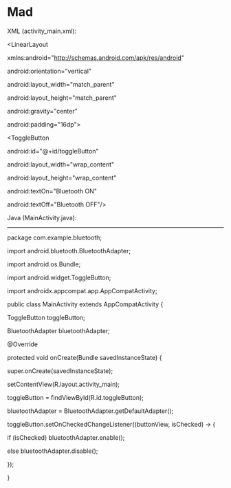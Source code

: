 # Mad
XML (activity_main.xml):


<LinearLayout 

 xmlns:android="http://schemas.android.com/apk/res/android"

 android:orientation="vertical"

 android:layout_width="match_parent"

 android:layout_height="match_parent"

 android:gravity="center"

 android:padding="16dp">

 <ToggleButton

 android:id="@+id/toggleButton"

 android:layout_width="wrap_content"

 android:layout_height="wrap_content"

 android:textOn="Bluetooth ON"

 android:textOff="Bluetooth OFF"/>

</LinearLayout>

Java (MainActivity.java):

-------------------------

package com.example.bluetooth;

import android.bluetooth.BluetoothAdapter;

import android.os.Bundle;

import android.widget.ToggleButton;

import androidx.appcompat.app.AppCompatActivity;

public class MainActivity extends AppCompatActivity {

 ToggleButton toggleButton;

 BluetoothAdapter bluetoothAdapter;

 @Override

 protected void onCreate(Bundle savedInstanceState) {

 super.onCreate(savedInstanceState);

 setContentView(R.layout.activity_main);

 toggleButton = findViewById(R.id.toggleButton);

 bluetoothAdapter = BluetoothAdapter.getDefaultAdapter();

 toggleButton.setOnCheckedChangeListener((buttonView, isChecked) -> {

 if (isChecked) bluetoothAdapter.enable();

 else bluetoothAdapter.disable();

 });

 }

